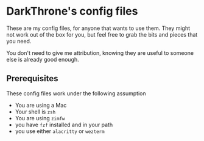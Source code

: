 # DarkThrone's config files

These are my config files, for anyone that wants to use them. They might not work out of the box for you, but feel free to grab the bits and pieces that you need.

You don't need to give me attribution, knowing they are useful to someone else is already good enough.

## Prerequisites

These config files work under the following assumption

* You are using a Mac
* Your shell is `zsh`
* You are using `zimfw`
* you have `fzf` installed and in your path
* you use either `alacritty` or `wezterm`
